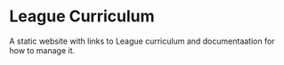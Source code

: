 # League Curriculum

A static website with links to League curriculum and documentaation for how to manage it. 

